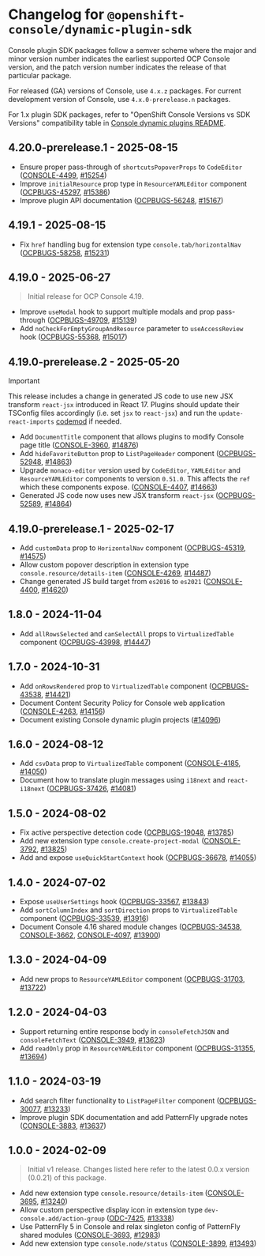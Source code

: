 # Changelog for `@openshift-console/dynamic-plugin-sdk`

Console plugin SDK packages follow a semver scheme where the major and minor version number indicates
the earliest supported OCP Console version, and the patch version number indicates the release of that
particular package.

For released (GA) versions of Console, use `4.x.z` packages.
For current development version of Console, use `4.x.0-prerelease.n` packages.

For 1.x plugin SDK packages, refer to "OpenShift Console Versions vs SDK Versions" compatibility table
in [Console dynamic plugins README](./README.md).

## 4.20.0-prerelease.1 - 2025-08-15

- Ensure proper pass-through of `shortcutsPopoverProps` to `CodeEditor` ([CONSOLE-4499], [#15254])
- Improve `initialResource` prop type in `ResourceYAMLEditor` component ([OCPBUGS-45297], [#15386])
- Improve plugin API documentation ([OCPBUGS-56248], [#15167])

## 4.19.1 - 2025-08-15

- Fix `href` handling bug for extension type `console.tab/horizontalNav` ([OCPBUGS-58258], [#15231])

## 4.19.0 - 2025-06-27

> Initial release for OCP Console 4.19.

- Improve `useModal` hook to support multiple modals and prop pass-through ([OCPBUGS-49709], [#15139])
- Add `noCheckForEmptyGroupAndResource` parameter to `useAccessReview` hook ([OCPBUGS-55368], [#15017])

## 4.19.0-prerelease.2 - 2025-05-20

> [!IMPORTANT]
> This release includes a change in generated JS code to use new JSX transform `react-jsx` introduced
> in React 17. Plugins should update their TSConfig files accordingly (i.e. set `jsx` to `react-jsx`)
> and run the `update-react-imports` [codemod](https://github.com/reactjs/react-codemod) if needed.

- Add `DocumentTitle` component that allows plugins to modify Console page title ([CONSOLE-3960], [#14876])
- Add `hideFavoriteButton` prop to `ListPageHeader` component ([OCPBUGS-52948], [#14863])
- Upgrade `monaco-editor` version used by `CodeEditor`, `YAMLEditor` and `ResourceYAMLEditor` components
  to version `0.51.0`. This affects the `ref` which these components expose. ([CONSOLE-4407], [#14663])
- Generated JS code now uses new JSX transform `react-jsx` ([OCPBUGS-52589], [#14864])

## 4.19.0-prerelease.1 - 2025-02-17

- Add `customData` prop to `HorizontalNav` component ([OCPBUGS-45319], [#14575])
- Allow custom popover description in extension type `console.resource/details-item` ([CONSOLE-4269], [#14487])
- Change generated JS build target from `es2016` to `es2021` ([CONSOLE-4400], [#14620])

## 1.8.0 - 2024-11-04

- Add `allRowsSelected` and `canSelectAll` props to `VirtualizedTable` component ([OCPBUGS-43998], [#14447])

## 1.7.0 - 2024-10-31

- Add `onRowsRendered` prop to `VirtualizedTable` component ([OCPBUGS-43538], [#14421])
- Document Content Security Policy for Console web application ([CONSOLE-4263], [#14156])
- Document existing Console dynamic plugin projects ([#14096])

## 1.6.0 - 2024-08-12

- Add `csvData` prop to `VirtualizedTable` component ([CONSOLE-4185], [#14050])
- Document how to translate plugin messages using `i18next` and `react-i18next` ([OCPBUGS-37426], [#14081])

## 1.5.0 - 2024-08-02

- Fix active perspective detection code ([OCPBUGS-19048], [#13785])
- Add new extension type `console.create-project-modal` ([CONSOLE-3792], [#13825])
- Add and expose `useQuickStartContext` hook ([OCPBUGS-36678], [#14055])

## 1.4.0 - 2024-07-02

- Expose `useUserSettings` hook ([OCPBUGS-33567], [#13843])
- Add `sortColumnIndex` and `sortDirection` props to `VirtualizedTable` component ([OCPBUGS-33539], [#13916])
- Document Console 4.16 shared module changes ([OCPBUGS-34538], [CONSOLE-3662], [CONSOLE-4097], [#13900])

## 1.3.0 - 2024-04-09

- Add new props to `ResourceYAMLEditor` component ([OCPBUGS-31703], [#13722])

## 1.2.0 - 2024-04-03

- Support returning entire response body in `consoleFetchJSON` and `consoleFetchText` ([CONSOLE-3949], [#13623])
- Add `readOnly` prop in `ResourceYAMLEditor` component ([OCPBUGS-31355], [#13694])

## 1.1.0 - 2024-03-19

- Add search filter functionality to `ListPageFilter` component ([OCPBUGS-30077], [#13233])
- Improve plugin SDK documentation and add PatternFly upgrade notes ([CONSOLE-3883], [#13637])

## 1.0.0 - 2024-02-09

> Initial v1 release. Changes listed here refer to the latest 0.0.x version (0.0.21) of this package.

- Add new extension type `console.resource/details-item` ([CONSOLE-3695], [#13240])
- Allow custom perspective display icon in extension type `dev-console.add/action-group` ([ODC-7425], [#13338])
- Use PatternFly 5 in Console and relax singleton config of PatternFly shared modules ([CONSOLE-3693], [#12983])
- Add new extension type `console.node/status` ([CONSOLE-3899], [#13493])

[CONSOLE-3662]: https://issues.redhat.com/browse/CONSOLE-3662
[CONSOLE-3693]: https://issues.redhat.com/browse/CONSOLE-3693
[CONSOLE-3695]: https://issues.redhat.com/browse/CONSOLE-3695
[CONSOLE-3792]: https://issues.redhat.com/browse/CONSOLE-3792
[CONSOLE-3883]: https://issues.redhat.com/browse/CONSOLE-3883
[CONSOLE-3899]: https://issues.redhat.com/browse/CONSOLE-3899
[CONSOLE-3949]: https://issues.redhat.com/browse/CONSOLE-3949
[CONSOLE-3960]: https://issues.redhat.com/browse/CONSOLE-3960
[CONSOLE-4097]: https://issues.redhat.com/browse/CONSOLE-4097
[CONSOLE-4185]: https://issues.redhat.com/browse/CONSOLE-4185
[CONSOLE-4263]: https://issues.redhat.com/browse/CONSOLE-4263
[CONSOLE-4269]: https://issues.redhat.com/browse/CONSOLE-4269
[CONSOLE-4400]: https://issues.redhat.com/browse/CONSOLE-4400
[CONSOLE-4407]: https://issues.redhat.com/browse/CONSOLE-4407
[CONSOLE-4499]: https://issues.redhat.com/browse/CONSOLE-4499
[OCPBUGS-19048]: https://issues.redhat.com/browse/OCPBUGS-19048
[OCPBUGS-30077]: https://issues.redhat.com/browse/OCPBUGS-30077
[OCPBUGS-31355]: https://issues.redhat.com/browse/OCPBUGS-31355
[OCPBUGS-31703]: https://issues.redhat.com/browse/OCPBUGS-31703
[OCPBUGS-33539]: https://issues.redhat.com/browse/OCPBUGS-33539
[OCPBUGS-33567]: https://issues.redhat.com/browse/OCPBUGS-33567
[OCPBUGS-34538]: https://issues.redhat.com/browse/OCPBUGS-34538
[OCPBUGS-36678]: https://issues.redhat.com/browse/OCPBUGS-36678
[OCPBUGS-37426]: https://issues.redhat.com/browse/OCPBUGS-37426
[OCPBUGS-43538]: https://issues.redhat.com/browse/OCPBUGS-43538
[OCPBUGS-43998]: https://issues.redhat.com/browse/OCPBUGS-43998
[OCPBUGS-45297]: https://issues.redhat.com/browse/OCPBUGS-45297
[OCPBUGS-45319]: https://issues.redhat.com/browse/OCPBUGS-45319
[OCPBUGS-49709]: https://issues.redhat.com/browse/OCPBUGS-49709
[OCPBUGS-52589]: https://issues.redhat.com/browse/OCPBUGS-52589
[OCPBUGS-52948]: https://issues.redhat.com/browse/OCPBUGS-52948
[OCPBUGS-55368]: https://issues.redhat.com/browse/OCPBUGS-55368
[OCPBUGS-56248]: https://issues.redhat.com/browse/OCPBUGS-56248
[OCPBUGS-57755]: https://issues.redhat.com/browse/OCPBUGS-57755
[OCPBUGS-58258]: https://issues.redhat.com/browse/OCPBUGS-58258
[OCPBUGS-58375]: https://issues.redhat.com/browse/OCPBUGS-58375
[ODC-7425]: https://issues.redhat.com/browse/ODC-7425
[#12983]: https://github.com/openshift/console/pull/12983
[#13233]: https://github.com/openshift/console/pull/13233
[#13240]: https://github.com/openshift/console/pull/13240
[#13338]: https://github.com/openshift/console/pull/13338
[#13493]: https://github.com/openshift/console/pull/13493
[#13623]: https://github.com/openshift/console/pull/13623
[#13637]: https://github.com/openshift/console/pull/13637
[#13694]: https://github.com/openshift/console/pull/13694
[#13722]: https://github.com/openshift/console/pull/13722
[#13785]: https://github.com/openshift/console/pull/13785
[#13825]: https://github.com/openshift/console/pull/13825
[#13843]: https://github.com/openshift/console/pull/13843
[#13900]: https://github.com/openshift/console/pull/13900
[#13916]: https://github.com/openshift/console/pull/13916
[#14050]: https://github.com/openshift/console/pull/14050
[#14055]: https://github.com/openshift/console/pull/14055
[#14081]: https://github.com/openshift/console/pull/14081
[#14096]: https://github.com/openshift/console/pull/14096
[#14156]: https://github.com/openshift/console/pull/14156
[#14421]: https://github.com/openshift/console/pull/14421
[#14447]: https://github.com/openshift/console/pull/14447
[#14487]: https://github.com/openshift/console/pull/14487
[#14575]: https://github.com/openshift/console/pull/14575
[#14620]: https://github.com/openshift/console/pull/14620
[#14663]: https://github.com/openshift/console/pull/14663
[#14863]: https://github.com/openshift/console/pull/14863
[#14864]: https://github.com/openshift/console/pull/14864
[#14876]: https://github.com/openshift/console/pull/14876
[#15017]: https://github.com/openshift/console/pull/15017
[#15139]: https://github.com/openshift/console/pull/15139
[#15167]: https://github.com/openshift/console/pull/15167
[#15231]: https://github.com/openshift/console/pull/15231
[#15254]: https://github.com/openshift/console/pull/15254
[#15386]: https://github.com/openshift/console/pull/15386
